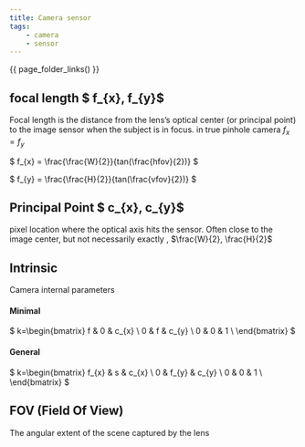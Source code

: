 ```yaml
---
title: Camera sensor
tags:
    - camera
    - sensor
---
```



{{ page_folder_links() }}


## focal length $ f_{x}, f_{y}$
Focal length is the distance from the lens’s optical center (or principal point) to the image sensor when the subject is in focus. in true pinhole camera $f_{x} = f_{y}$

$
f_{x} = \frac{\frac{W}{2}}{tan(\frac{hfov}{2})}
$

$
f_{y} = \frac{\frac{H}{2}}{tan(\frac{vfov}{2})}
$

## Principal Point $ c_{x}, c_{y}$
pixel location where the optical axis hits the sensor. Often close to the image center, but not necessarily exactly , $\frac{W}{2}, \frac{H}{2}$


## Intrinsic
Camera internal parameters

#### Minimal 
$
k=\begin{bmatrix}
 f & 0 & c_{x} \\
 0 & f & c_{y} \\
 0 & 0 & 1 \\
\end{bmatrix}
$

#### General 
$
k=\begin{bmatrix}
 f_{x} & s & c_{x} \\
 0 & f_{y} & c_{y} \\
 0 & 0 & 1 \\
\end{bmatrix}
$

## FOV (Field Of View)
The angular extent of the scene captured by the lens










